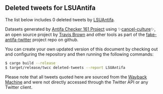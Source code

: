 ## Deleted tweets for LSUAntifa

The list below includes 0 deleted tweets by
[LSUAntifa](https://twitter.com/LSUAntifa).



Datasets generated by [Antifa Checker 161 Project](https://twitter.com/antifacheck161) using ✨[cancel-culture](https://github.com/travisbrown/cancel-culture)✨, an open source project by 
[Travis Brown](https://twitter.com/travisbrown) and other tools as part of the 
[fake-antifa-twitter](https://github.com/antifacheck161/fake-antifa-twitter) project repo on github.

You can create your own updated version of this document by checking out and configuring the
repository and then running the following commands:

```bash
$ cargo build --release
$ target/release/twcc deleted-tweets --report LSUAntifa
```

Please note that all tweets quoted here are sourced from the
[Wayback Machine](https://web.archive.org) and were not directly accessed through the Twitter API or
any Twitter client.

